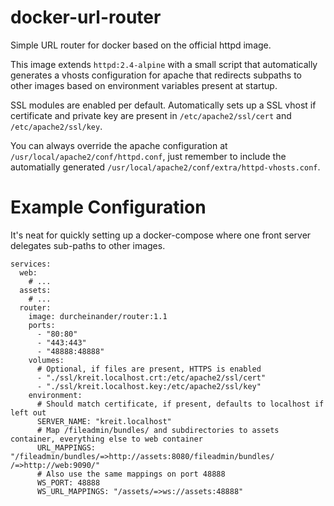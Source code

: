 # docker-url-router
Simple URL router for docker based on the official httpd image.

This image extends `httpd:2.4-alpine` with a small script that automatically generates a vhosts configuration for apache that redirects subpaths to other images based on environment variables present at startup.

SSL modules are enabled per default. Automatically sets up a SSL vhost if certificate and private key are present in `/etc/apache2/ssl/cert` and `/etc/apache2/ssl/key`.

You can always override the apache configuration at `/usr/local/apache2/conf/httpd.conf`, just remember to include the automatially generated `/usr/local/apache2/conf/extra/httpd-vhosts.conf`.

# Example Configuration
It's neat for quickly setting up a docker-compose where one front server delegates sub-paths to other images.

    services:
      web:
        # ...
      assets:
        # ...
      router:
        image: durcheinander/router:1.1
        ports:
          - "80:80"
          - "443:443"
          - "48888:48888"
        volumes:
          # Optional, if files are present, HTTPS is enabled
          - "./ssl/kreit.localhost.crt:/etc/apache2/ssl/cert"
          - "./ssl/kreit.localhost.key:/etc/apache2/ssl/key"
        environment:
          # Should match certificate, if present, defaults to localhost if left out
          SERVER_NAME: "kreit.localhost"
          # Map /fileadmin/bundles/ and subdirectories to assets container, everything else to web container
          URL_MAPPINGS: "/fileadmin/bundles/=>http://assets:8080/fileadmin/bundles/  /=>http://web:9090/"
          # Also use the same mappings on port 48888
          WS_PORT: 48888
          WS_URL_MAPPINGS: "/assets/=>ws://assets:48888"
